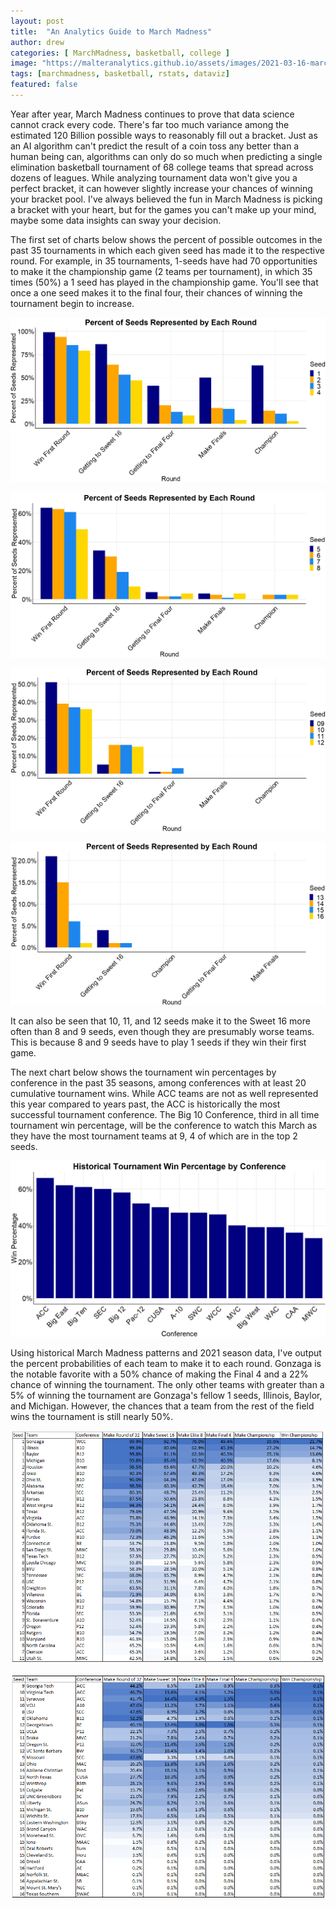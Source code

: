 ```yaml
---
layout: post
title:  "An Analytics Guide to March Madness"
author: drew
categories: [ MarchMadness, basketball, college ]
image: "https://malteranalytics.github.io/assets/images/2021-03-16-march_madness2021/image8.png"
tags: [marchmadness, basketball, rstats, dataviz]
featured: false
---
```






Year after year, March Madness continues to prove that data science cannot crack every code.   There's far too much variance among the estimated 120 Billion possible ways to reasonably fill out a bracket.  Just as an AI algorithm can't predict the result of a coin toss any better than a human being can, algorithms can only do so much when predicting a single elimination basketball tournament of 68 college teams that spread across dozens of leagues.  While analyzing tournament data won't give you a perfect bracket, it can however slightly increase your chances of winning your bracket pool.  I've always believed the fun in March Madness is picking a bracket with your heart, but for the games you can't make up your mind, maybe some data insights can sway your decision.

The first set of charts below shows the percent of possible outcomes in the past 35 tournaments in which each given seed has made it to the respective round.  For example, in 35 tournaments, 1-seeds have had 70 opportunities to make it the championship game (2 teams per tournament), in which 35 times (50%) a 1 seed has played in the championship game.  You'll see that once a one seed makes it to the final four, their chances of winning the tournament begin to increase. 

  
  

![plot of chunk unnamed-chunk-1](/assets/images/2021-03-16-march_madness2021/image1.png) 

![plot of chunk unnamed-chunk-2](/assets/images/2021-03-16-march_madness2021/image2.png)  

![plot of chunk unnamed-chunk-3](/assets/images/2021-03-16-march_madness2021/image3.png)  

![plot of chunk unnamed-chunk-4](/assets/images/2021-03-16-march_madness2021/image4.png)  



It can also be seen that 10, 11, and 12 seeds make it to the Sweet 16 more often than 8 and 9 seeds, even though they are presumably worse teams.  This is because 8 and 9 seeds have to play 1 seeds if they win their first game.  


The next chart below shows the tournament win percentages by conference in the past 35 seasons, among conferences with at least 20 cumulative tournament wins.  While ACC teams are not as well represented this year compared to years past, the ACC is historically the most successful tournament conference.  The Big 10 Conference, third in all time tournament win percentage, will be the conference to watch this March as they have the most tournament teams at 9, 4 of which are in the top 2 seeds. 

![plot of chunk unnamed-chunk-5](/assets/images/2021-03-16-march_madness2021/image5.png)  





Using historical March Madness patterns and 2021 season data, I've output the percent probabilities of each team to make it to each round.  Gonzaga is the notable favorite with a 50% chance of making the Final 4 and a 22% chance of winning the tournament.  The only other teams with greater than a 5% of winning the tournament are Gonzaga's fellow 1 seeds, Illinois, Baylor, and Michigan.  However, the chances that a team from the rest of the field wins the tournament is still nearly 50%. 


![plot of chunk unnamed-chunk-6](/assets/images/2021-03-16-march_madness2021/image6.png)  

![plot of chunk unnamed-chunk-7](/assets/images/2021-03-16-march_madness2021/image7.png)  

